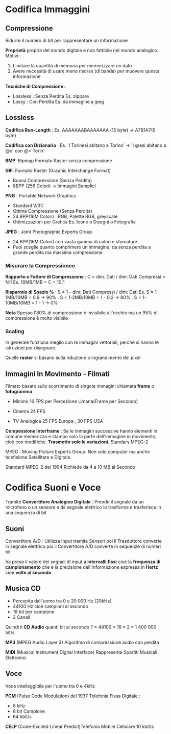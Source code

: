 # Codifica Immaggini
## Compressione
Ridurre il numero di bit per rappresentare un Informazione

**Proprietà** propria del mondo digitale e non fattibile nel mondo analogico. Motivi :
1. Limitare la quantità di memoria per memorizzare un dato
2. Avere necessità di usare meno risorse (di banda) per muovere questa informazione

**Tecniche di Compressione :**
 - Lossless : Senza Perdita Es. zippare
 - Lossy : Con Perdita Es. da immagine a jpeg

## Lossless
**Codifica Run-Length** :
Es. AAAAAAABAAAAAAA (15 byte) -> A7B1A7(6 byte)

**Codifica con Dizionario** : Es. 'I Torinesi abitano a Torino' -> 'I @esi abitano a @o' con @='Torin'

**BMP**: Bipmap Formato Raster senza compressione

**GIF**: Formato Raster (Graphic Interchange Format)
 - Buona Compressione (Senza Perdita)
 - 8BPP (256 Colori) -> Immagini Semplici
  
**PNG** : Portable Network Graphics
 - Standard W3C
 - Ottima Compressione (Senza Perdita)
 - 24 BPP(16M Colori) : RGB, Palette RGB, greyscale
 - Ottimizzazioni per Grafica Es. Icone o Disegni o Fotografie
  
**JPEG** : Joint Photographic Experts Group
 - 24 BPP(16M Colori) con vasta gamma di colori e sfumature
 - Puoi sceglie quanto comprimere un immagine, da senza perdita a grande perdita ma massima compressione

### Misurare la Compressionee
**Rapporto o Fattore di Compressione** : C = dim. Dati / dim: Dati Compressi = N:1 Es. 10MB/1MB = C = 10:1

**Risparmio di Spazio %** : S = 1 - dim: Dati Compressi / dim: Dati Es. S = 1-1MB/10MB = 0.9 -> 90% . S = 1-2MB/10MB = 1 - 0.2 -> 80% . S = 1-10MB/10MB = 1 - 1 -> 0%

**Nota** Spesso l'80% di compressione è invisibile all'occhio ma un 95% di compressione è molto visibile

### Scaling
In generale funziona meglio con le immagini vettoriali, perchè si hanno le istruzioni per disegnare.

Quelle **raster** si basano sulla riduzione o ingrandimento dei pixel

## Immagini In Movimento - Filmati
Filmato basato sullo scorrimento di singole immagini chiamata **frame** o **fotogramma**

  - Minimo 16 FPS per Percezione Umana(Frame per Secondo)

  - Cinema 24 FPS
  - TV Analogica 25 FPS Europa , 30 FPS USA

**Compessione Interframe** : Se le immagini successive hanno elementi in comune memorizzo e stampo solo la parte dell'immagine in movimento, cioè con modifiche. **Trasmetto solo le variazioni**. Standars MPEG-2

MPEG : Moving Picture Experts Group. Non solo computer ma anche telefisione Satellitare e Digitale.

Standard MPEG-2 del 1994 Richiede da 4 a 10 MB al Secondo

# Codifica Suoni e Voce
Tramite **Convertitore Analogico Digitale** :
Prende il segnale da un microfono o un sensore e da segnale elettrico lo trasforma e trasferisce in una sequenza di bit
## Suoni
Convertitore A/D : 
Utilizza Input tramite Sensori poi il Trasduttore converte in segnale elettrico poi il Convertitore A/D converte in sequenze di numeri bit 

Va preso il valore dei segnali di input a **intervalli fissi** cioè la **frequenza di campionamento** che è la precisione dell'informazione espressa in **Hertz** cioè **volte al secondo** 

## Musica CD
- Percepita dall'uomo tra 0 e 20 000 Hz (20kHz)
- 44100 Hz cioè campioni al secondo
- 16 bit per campione
- 2 Canali

Quindi il **CD Audio** quanti bit al secondo ? = 44100 * 16 * 2 = 1 400 000 bit/s

**MP3** (MPEG Audio Layer 3) Algoritmo di compressione audio con perdita

**MIDI** (Musical Instrument Digital Interface) Rappresenta Spartiti Musicali Elettronici

## Voce

Voce intelleggibile per l'uomo tra 0 e 4kHz

**PCM** (Pulse Code Modulation) del 1937 Telefonia Fissa Digitale :
 - 8 kHz
 - 8 bit Campione
 - 64 kbit/s

**CELP** (Code-Excited Linear Predict)Telefonia Mobile Cellulare 10 kbit/s
